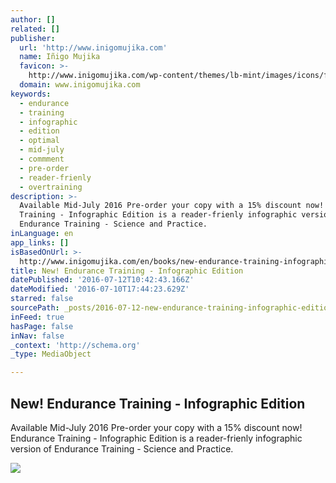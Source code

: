 ```yaml
---
author: []
related: []
publisher:
  url: 'http://www.inigomujika.com'
  name: Iñigo Mujika
  favicon: >-
    http://www.inigomujika.com/wp-content/themes/lb-mint/images/icons/favicon.ico
  domain: www.inigomujika.com
keywords:
  - endurance
  - training
  - infographic
  - edition
  - optimal
  - mid-july
  - commment
  - pre-order
  - reader-frienly
  - overtraining
description: >-
  Available Mid-July 2016 Pre-order your copy with a 15% discount now! Endurance
  Training - Infographic Edition is a reader-frienly infographic version of
  Endurance Training - Science and Practice.
inLanguage: en
app_links: []
isBasedOnUrl: >-
  http://www.inigomujika.com/en/books/new-endurance-training-infographic-edition#.V4KJZLiLTIV
title: New! Endurance Training - Infographic Edition
datePublished: '2016-07-12T10:42:43.166Z'
dateModified: '2016-07-10T17:44:23.629Z'
starred: false
sourcePath: _posts/2016-07-12-new-endurance-training-infographic-edition.md
inFeed: true
hasPage: false
inNav: false
_context: 'http://schema.org'
_type: MediaObject

---
```

<article style=""><h1>New! Endurance Training - Infographic Edition</h1><p>Available Mid-July 2016 Pre-order your copy with a 15% discount now! Endurance Training - Infographic Edition is a reader-frienly infographic version of Endurance Training - Science and Practice.</p><img src="http://www.inigomujika.com/wp-content/uploads/2016/06/endurance-training-infographic-edition-228x300.jpg" /></article>